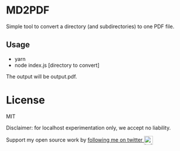 # MD2PDF

Simple tool to convert a directory (and subdirectories) to one PDF file. 

## Usage

- yarn 
- node index.js [directory to convert]

The output will be output.pdf. 

# License

MIT

Disclaimer: for localhost experimentation only, we accept no liability.

Support my open source work by <a href="https://twitter.com/luyben">following me on twitter <img src="https://storage.googleapis.com/saasify-assets/twitter-logo.svg" alt="twitter" height="24px" align="center"></a>
